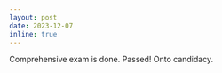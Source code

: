 ```yaml
---
layout: post
date: 2023-12-07
inline: true
---
```


Comprehensive exam is done. Passed! Onto candidacy.
